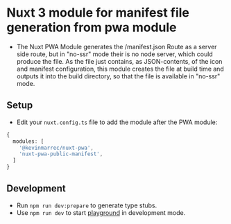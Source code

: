 # Nuxt 3 module for manifest file generation from pwa module

- The Nuxt PWA Module generates the /manifest.json Route as a server side route, but in "no-ssr" mode their is no node server, which could produce the file. As the file just contains, as JSON-contents, of the icon and manifest configuration, this module creates the file at build time and outputs it into the build directory, so that the file is available in "no-ssr" mode.

## Setup

- Edit your `nuxt.config.ts` file to add the module after the PWA module:


```ts
{
  modules: [
    '@kevinmarrec/nuxt-pwa',
    'nuxt-pwa-public-manifest',
  ]
}
```

## Development

- Run `npm run dev:prepare` to generate type stubs.
- Use `npm run dev` to start [playground](./playground) in development mode.

